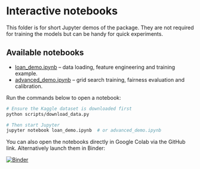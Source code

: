 
# Interactive notebooks

This folder is for short Jupyter demos of the package. They are not required
for training the models but can be handy for quick experiments.

## Available notebooks

- [loan_demo.ipynb](loan_demo.ipynb) – data loading, feature engineering
  and training example.
- [advanced_demo.ipynb](advanced_demo.ipynb) – grid search training,
  fairness evaluation and calibration.

Run the commands below to open a notebook:

```bash
# Ensure the Kaggle dataset is downloaded first
python scripts/download_data.py

# Then start Jupyter
jupyter notebook loan_demo.ipynb  # or advanced_demo.ipynb
```

You can also open the notebooks directly in Google Colab via the GitHub link.
Alternatively launch them in Binder:

[![Binder](https://mybinder.org/badge_logo.svg)](https://mybinder.org/v2/gh/IvanStarostin1984/ML_classification/HEAD?labpath=notebooks%2Floan_demo.ipynb)
